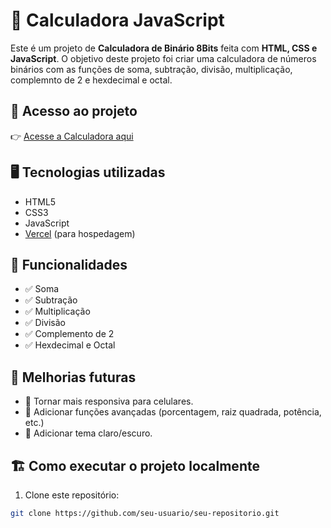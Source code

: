 # 🧮 Calculadora JavaScript

Este é um projeto de **Calculadora de Binário 8Bits** feita com **HTML, CSS e JavaScript**. O objetivo deste projeto foi criar uma calculadora de números binários
com as funções de soma, subtração, divisão, multiplicação, complemnto de 2 e hexdecimal e octal.

## 🚀 Acesso ao projeto

👉 [Acesse a Calculadora aqui](https://calculadora-js-gray-six.vercel.app/)

## 🖥️ Tecnologias utilizadas

- HTML5
- CSS3
- JavaScript
- [Vercel](https://vercel.com/) (para hospedagem)

## 🎯 Funcionalidades

- ✅ Soma
- ✅ Subtração
- ✅ Multiplicação
- ✅ Divisão
- ✅ Complemento de 2
- ✅ Hexdecimal e Octal

## 📱 Melhorias futuras

- 🔧 Tornar mais responsiva para celulares.
- 🔧 Adicionar funções avançadas (porcentagem, raiz quadrada, potência, etc.)
- 🔧 Adicionar tema claro/escuro.

## 🏗️ Como executar o projeto localmente

1. Clone este repositório:
```bash
git clone https://github.com/seu-usuario/seu-repositorio.git
